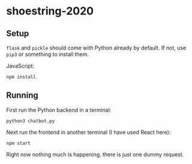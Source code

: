 # shoestring-2020

## Setup

`flask` and `pickle` should come with Python already by default. If not,
use `pip3` or something to install them.

JavaScript:

```shell script
npm install
```

## Running

First run the Python backend in a terminal:

```shell script
python3 chatbot.py
```

Next run the frontend in another terminal (I have used React here):

```shell script
npm start
```

Right now nothing much is happening, there is just one dummy request.